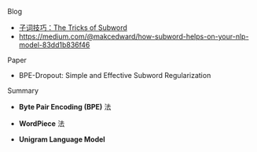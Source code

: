 Blog

+ [子词技巧：The Tricks of Subword](https://mp.weixin.qq.com/s/ylr9JtWiY3PB4Gze2AFb8A) 
+ <https://medium.com/@makcedward/how-subword-helps-on-your-nlp-model-83dd1b836f46>




Paper

+ BPE-Dropout: Simple and Effective Subword Regularization



Summary

- **Byte Pair Encoding (BPE)** 法

- **WordPiece** 法
- **Unigram Language Model**